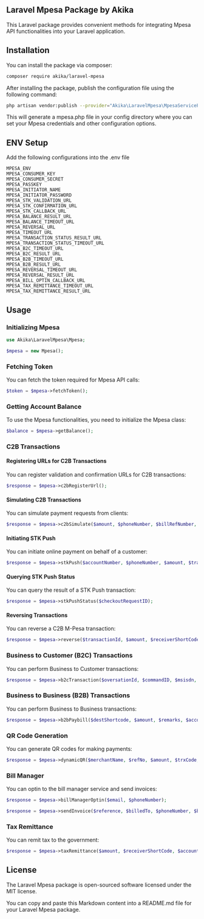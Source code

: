 ## Laravel Mpesa Package by Akika

This Laravel package provides convenient methods for integrating Mpesa API functionalities into your Laravel application.

## Installation

You can install the package via composer:

```bash
composer require akika/laravel-mpesa
```

After installing the package, publish the configuration file using the following command:

```bash
php artisan vendor:publish --provider="Akika\LaravelMpesa\MpesaServiceProvider"
```

This will generate a mpesa.php file in your config directory where you can set your Mpesa credentials and other configuration options.

## ENV Setup

Add the following configurations into the .env file

```
MPESA_ENV
MPESA_CONSUMER_KEY
MPESA_CONSUMER_SECRET
MPESA_PASSKEY
MPESA_INITIATOR_NAME
MPESA_INITIATOR_PASSWORD
MPESA_STK_VALIDATION_URL
MPESA_STK_CONFIRMATION_URL
MPESA_STK_CALLBACK_URL
MPESA_BALANCE_RESULT_URL
MPESA_BALANCE_TIMEOUT_URL
MPESA_REVERSAL_URL
MPESA_TIMEOUT_URL
MPESA_TRANSACTION_STATUS_RESULT_URL
MPESA_TRANSACTION_STATUS_TIMEOUT_URL
MPESA_B2C_TIMEOUT_URL
MPESA_B2C_RESULT_URL
MPESA_B2B_TIMEOUT_URL
MPESA_B2B_RESULT_URL
MPESA_REVERSAL_TIMEOUT_URL
MPESA_REVERSAL_RESULT_URL
MPESA_BILL_OPTIN_CALLBACK_URL
MPESA_TAX_REMITTANCE_TIMEOUT_URL
MPESA_TAX_REMITTANCE_RESULT_URL
```

## Usage

### Initializing Mpesa

```php
use Akika\LaravelMpesa\Mpesa;

$mpesa = new Mpesa();
```

### Fetching Token

You can fetch the token required for Mpesa API calls:

```php
$token = $mpesa->fetchToken();
```

### Getting Account Balance

To use the Mpesa functionalities, you need to initialize the Mpesa class:

```php
$balance = $mpesa->getBalance();
```

### C2B Transactions

#### Registering URLs for C2B Transactions

You can register validation and confirmation URLs for C2B transactions:

```php
$response = $mpesa->c2bRegisterUrl();
```

#### Simulating C2B Transactions

You can simulate payment requests from clients:

```php
$response = $mpesa->c2bSimulate($amount, $phoneNumber, $billRefNumber, $commandID);
```

#### Initiating STK Push

You can initiate online payment on behalf of a customer:

```php
$response = $mpesa->stkPush($accountNumber, $phoneNumber, $amount, $transactionDesc);
```

#### Querying STK Push Status

You can query the result of a STK Push transaction:

```php
$response = $mpesa->stkPushStatus($checkoutRequestID);
```

#### Reversing Transactions

You can reverse a C2B M-Pesa transaction:

```php
$response = $mpesa->reverse($transactionId, $amount, $receiverShortCode, $remarks);
```

### Business to Customer (B2C) Transactions

You can perform Business to Customer transactions:

```php
$response = $mpesa->b2cTransaction($oversationId, $commandID, $msisdn, $amount, $remarks, $ocassion);
```

### Business to Business (B2B) Transactions

You can perform Business to Business transactions:

```php
$response = $mpesa->b2bPaybill($destShortcode, $amount, $remarks, $accountNumber, $requester);
```

### QR Code Generation

You can generate QR codes for making payments:

```php
$response = $mpesa->dynamicQR($merchantName, $refNo, $amount, $trxCode, $cpi, $size);
```

### Bill Manager

You can optin to the bill manager service and send invoices:

```php
$response = $mpesa->billManagerOptin($email, $phoneNumber);

$response = $mpesa->sendInvoice($reference, $billedTo, $phoneNumber, $billingPeriod, $invoiceName, $dueDate, $amount, $items);
```

### Tax Remittance

You can remit tax to the government:

```php
$response = $mpesa->taxRemittance($amount, $receiverShortCode, $accountReference, $remarks);
```

## License
The Laravel Mpesa package is open-sourced software licensed under the MIT license.

You can copy and paste this Markdown content into a README.md file for your Laravel Mpesa package.